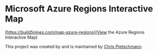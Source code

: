 # Microsoft Azure Regions Interactive Map


[https://build5nines.com/map-azure-regions](View the Azure Regions Interactive Map)

This project was created by and is maintained by [Chris Pietschmann](http://pietschsoft.com).
